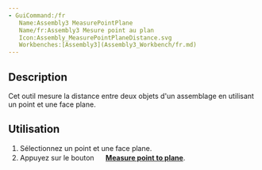 ```yaml
---
- GuiCommand:/fr
   Name:Assembly3 MeasurePointPlane
   Name/fr:Assembly3 Mesure point au plan
   Icon:Assembly_MeasurePointPlaneDistance.svg
   Workbenches:[Assembly3](Assembly3_Workbench/fr.md)
---
```


## Description

Cet outil mesure la distance entre deux objets d\'un assemblage en utilisant un point et une face plane.

## Utilisation

1.  Sélectionnez un point et une face plane.
2.  Appuyez sur le bouton **<img src="images/Assembly_MeasurePointPlaneDistance.svg" width=16px> [Measure point to plane](Assembly3_MeasurePointPlane/fr.md)**.






